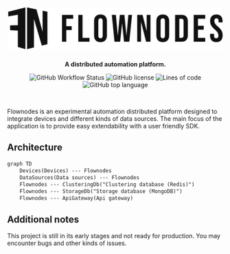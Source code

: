 <div align="center">

<h1 align="center">
    <picture>
        <source media="(prefers-color-scheme: dark)" srcset="./assets/logo-rectangle_white.png">
        <img alt="Flownodes logo" src="./assets/logo-rectangle_black.png" width="500">
    </picture>
</h1>

**A distributed automation platform.**

![GitHub Workflow Status](https://img.shields.io/github/actions/workflow/status/coderynx/flownodes/dotnet.yml?style=for-the-badge)
![GitHub license](https://img.shields.io/github/license/coderynx/flownodes?style=for-the-badge)
![Lines of code](https://img.shields.io/tokei/lines/github/coderynx/flownodes?style=for-the-badge)
![GitHub top language](https://img.shields.io/github/languages/top/coderynx/flownodes?style=for-the-badge)

<br />

<div align="left">

Flownodes is an experimental automation distributed platform designed to integrate devices and different kinds of data sources. The main focus of the application is to provide easy extendability with a user friendly SDK.

## Architecture

```mermaid
graph TD
    Devices(Devices) --- Flownodes
    DataSources(Data sources) --- Flownodes
    Flownodes --- ClusteringDb("Clustering database (Redis)")
    Flownodes --- StorageDb("Storage database (MongoDB)")
    Flownodes --- ApiGateway(Api gateway)
```

## Additional notes

This project is still in its early stages and not ready for production. You may encounter bugs and other kinds of issues.
